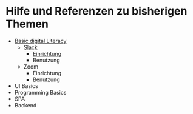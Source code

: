 # Hilfe und Referenzen zu bisherigen Themen

* [Basic digital Literacy](https://github.com/D02-1/help-and-reference/tree/1_bdl/)
    * [Slack](https://github.com/D02-1/help-and-reference/tree/1_bdl/1_slack/)
        * [Einrichtung](https://github.com/D02-1/help-and-reference/tree/1_bdl/1_slack/setup.md)
        * Benutzung
    * Zoom
        * Einrichtung
        * Benutzung
* UI Basics
* Programming Basics
* SPA
* Backend
